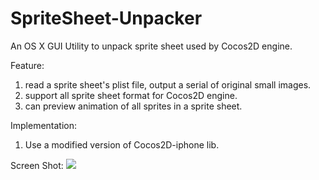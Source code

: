 SpriteSheet-Unpacker
====================

An OS X GUI Utility to unpack sprite sheet used by Cocos2D engine.

Feature:
  1. read a sprite sheet's plist file, output a serial of original small images.
  2. support all sprite sheet format for Cocos2D engine.
  3. can preview animation of all sprites in a sprite sheet.

Implementation:
  1. Use a modified version of Cocos2D-iphone lib.

Screen Shot:
![](http://gongpengjun.com/dl/SpriteSheetUnpacker/screenshot_1.jpg)
